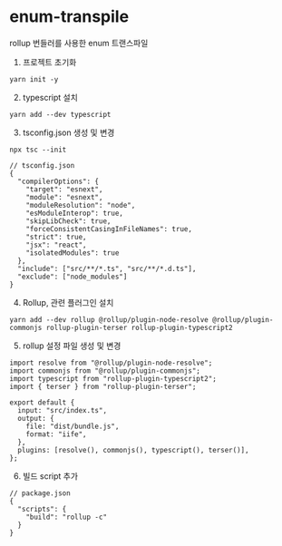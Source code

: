 # enum-transpile
rollup 번들러를 사용한 enum 트랜스파일

1. 프로젝트 초기화
```
yarn init -y
```

2. typescript 설치
```
yarn add --dev typescript
```

3. tsconfig.json 생성 및 변경
```
npx tsc --init
```

```
// tsconfig.json
{
  "compilerOptions": {
    "target": "esnext",
    "module": "esnext",
    "moduleResolution": "node",
    "esModuleInterop": true,
    "skipLibCheck": true,
    "forceConsistentCasingInFileNames": true,
    "strict": true,
    "jsx": "react",
    "isolatedModules": true
  },
  "include": ["src/**/*.ts", "src/**/*.d.ts"],
  "exclude": ["node_modules"]
}
```

4. Rollup, 관련 플러그인 설치
```
yarn add --dev rollup @rollup/plugin-node-resolve @rollup/plugin-commonjs rollup-plugin-terser rollup-plugin-typescript2
```

5. rollup 설정 파일 생성 및 변경
```
import resolve from "@rollup/plugin-node-resolve";
import commonjs from "@rollup/plugin-commonjs";
import typescript from "rollup-plugin-typescript2";
import { terser } from "rollup-plugin-terser";

export default {
  input: "src/index.ts",
  output: {
    file: "dist/bundle.js",
    format: "iife",
  },
  plugins: [resolve(), commonjs(), typescript(), terser()],
};
```

6. 빌드 script 추가
```
// package.json
{
  "scripts": {
    "build": "rollup -c"
  }
}
```
